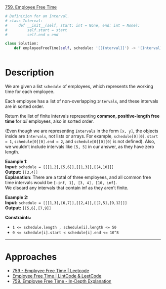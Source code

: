 [759. Employee Free Time](https://leetcode.com/problems/employee-free-time/)

```python
# Definition for an Interval.
# class Interval:
#     def __init__(self, start: int = None, end: int = None):
#         self.start = start
#         self.end = end

class Solution:
    def employeeFreeTime(self, schedule: '[[Interval]]') -> '[Interval]':
	    
```

# Description

We are given a list `schedule` of employees, which represents the working time for each employee.

Each employee has a list of non-overlapping `Intervals`, and these intervals are in sorted order.

Return the list of finite intervals representing **common, positive-length free time** for _all_ employees, also in sorted order.

(Even though we are representing `Intervals` in the form `[x, y]`, the objects inside are `Intervals`, not lists or arrays. For example, `schedule[0][0].start = 1`, `schedule[0][0].end = 2`, and `schedule[0][0][0]` is not defined). Also, we wouldn’t include intervals like `[5, 5]` in our answer, as they have zero length.

**Example 1:**  
**Input:** `schedule = [[[1,2],[5,6]],[[1,3]],[[4,10]]]`  
**Output:** `[[3,4]]`  
**Explanation:** There are a total of three employees, and all common free time intervals would be `[-inf, 1], [3, 4], [10, inf]`.  
We discard any intervals that contain inf as they aren’t finite.  

**Example 2:**  
**Input:** `schedule = [[[1,3],[6,7]],[[2,4]],[[2,5],[9,12]]]`  
**Output:** `[[5,6],[7,9]]`  

**Constraints:**
- `1 <= schedule.length , schedule[i].length <= 50`
- `0 <= schedule[i].start < schedule[i].end <= 10^8`

---


# Approaches

- [759 - Employee Free Time | Leetcode](https://leetcode.ca/2017-12-28-759-Employee-Free-Time/)
- [Employee Free Time | LintCode & LeetCode](https://aaronice.gitbook.io/lintcode/sweep-line/employee-free-time)
- [759. Employee Free Time - In-Depth Explanation](https://algo.monster/liteproblems/759)


